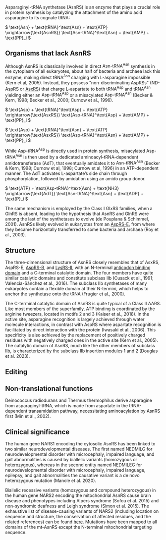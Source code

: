 

Asparaginyl-tRNA synthetase (AsnRS) is an enzyme that plays a crucial role in protein synthesis by catalyzing the attachment of the amino acid asparagine to its cognate tRNA:



$ \text{Asn} + \text{tRNA}^\text{Asn} + \text{ATP} \xrightarrow{\text{AsnRS}} \text{Asn-tRNA}^\text{Asn} + \text{AMP} + \text{PP}_i $



## Organisms that lack AsnRS
Although AsnRS is classically involved in direct $\text{Asn-tRNA}^\text{Asn}$ synthesis in the cytoplasm of all eukaryotes, about half of bacteria and archaea lack this enzyme, making direct $\text{tRNA}^\text{Asn}$  charging with L-asparagine impossible (Kern et al, 2005). Instead, they possess "non-discriminating AspRSs" (ND-AspRS or [AsxRS](/class2/asp2/)) that charge L-aspartate to both $\text{tRNA}^\text{Asp}$ and $\text{tRNA}^\text{Asn}$ yielding either an $\text{Asp-tRNA}^\text{Asp}$ or a misacylated $\text{Asp-tRNA}^\text{Asn}$ (Becker & Kern, 1998; Becker et al., 2000; Curnow et al., 1996).

$ \text{Asp} + \text{tRNA}^\text{Asp} + \text{ATP} \xrightarrow{\text{AsxRS}} \text{Asp-tRNA}^\text{Asp} + \text{AMP} + \text{PP}_i $



$ \text{Asp} + \text{tRNA}^\text{Asn} + \text{ATP} \xrightarrow{\text{AsxRS}} \text{Asp-tRNA}^\text{Asn} + \text{AMP} + \text{PP}_i $

While $\text{Asp-tRNA}^\text{Asp}$ is directly used in protein synthesis, misacylated $\text{Asp-tRNA}^\text{Asn}$ is then used by a dedicated aminoacyl-tRNA-dependent amidotransferase (AdT), that eventually amidates it to $\text{Asn-tRNA}^\text{Asn}$ (Becker & Kern, 1998; Curnow et al, 1998; Curnow et al, 1996) in an ATP-dependent manner. The AdT activates L-aspartate’s side chain through phosphorylation, followed by amidation using an amido group donor.

$ \text{ATP} + \text{Asp-tRNA}^\text{Asn} + \text{NH3} \xrightarrow{\text{AdT}} \text{Asn-tRNA}^\text{Asn} + \text{ADP} + \text{P}_i $

The same mechanism is employed by the Class I GlxRS families, when a GlnRS is absent, leading to the hypothesis that AsnRS and GlnRS were among the last of the synthetases to evolve (de Pouplana & Schimmel, 2001). AsnRSs likely evolved in eukaryotes from an [AspRS-E](/class2/asp2/), from where they became horizontally transferred to some bacteria and archaea (Roy et al., 2003).


## Structure

The three-dimensional structure of AsnRS closely resembles that of AsxRS, AspRS-E, [AspRS-B](/class2/asp1/), and [LysRS-II](/class2/lys/), with an N-terminal [anticodon binding domain](/superfamily/class2/Anticodon_binding_domain_DNK/) and a C-terminal catalytic domain.
The four members have quite similar catalytic domains and constitute subclass IIb (Cusack et al., 1991; Valencia-Sánchez et al., 2016).
The subclass IIb synthetases of many eukaryotes contain a flexible domain at their N-termini, which helps to anchor the synthetase onto the tRNA (Frugier et al., 2000).

  

The C-terminal catalytic domain of AsnRS is quite typical of a Class II AARS.
Like most members of the superfamily, ATP binding is coordinated by the arginine tweezers, located in motifs 2 and 3 (Kaiser et al., 2018).
In the active site, asparagine recognition is largely achieved through water molecule interactions, in contrast with AspRS where aspartate recognition is facilitated by direct interaction with the protein (Iwasaki et al., 2006).
This specificity is also achieved by the replacement of positively charged residues with negatively
charged ones in the active site (Kern et al., 2005).
The catalytic domain of AsnRS, much like the other members of subclass IIb, is characterized by the subclass IIb insertion modules 1 and 2 (Douglas et al. 2023).

## Editing


## Non-translational functions

Deinococcus radiodurans and Thermus thermophilus derive asparagine from asparaginyl-tRNA, which is made from aspartate in the tRNA-dependent transamidation pathway, necessitating aminoacylation by AsnRS first (Min et al., 2002). 

## Clinical significance

The human gene NARS1 encoding the cytosolic AsnRS has been linked to two similar neurodevelopmental diseases. The first named NEDMILG for neurodevelopmental disorder with microcephaly, impaired language, and gait abnormalities is caused by biallelic variants (homozygous or heterozygous), whereas in the second entity named NEDMILEG for neurodevelopmental disorder with microcephaly, impaired language, epilepsy, and gait abnormalities the causative variant is a de novo heterozygous mutation (Manole et al. 2020). 

Biallelic recessive variants (homozygous and compound heterozygous) in the human gene NARS2 encoding the mitochondrial AsnRS cause brain disease and phenotypes including Alpers syndrome (Sofou et al. 2015) and non-syndromic deafness and Leigh syndrome (Simon et al. 2015). The exhaustive list of disease-causing variants of NARS2 (including location on sequence and structure, the conservation of affected residues, and the related references) can be found [here](http://misynpat.org/misynpat/PageMaker.rvt?name=NARS2). Mutations have been mapped to all domains of the mt-AsnRS except the N-terminal mitochondrial targeting sequence.

